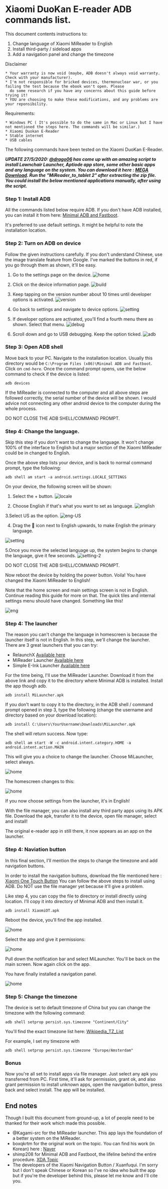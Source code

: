# Xiaomi DuoKan E-reader ADB commands list.

This document contents instructions to:
1. Change language of Xiaomi MiReader to English
2. Install third-party / sideload apps
3. Add a navigation panel and change the timezone

Disclaimer
```
* Your warranty is now void (maybe, ADB doesn't always void warranty. Check with your manufacturer).
* I'm not responsible for bricked devices, thermonuclear war, or you failing the test because the ebook won't open. Please
  do some research if you have any concerns about this guide before trying it! 
* YOU are choosing to make these modifications, and any problems are your reponsibility.
```

Requirements:
``` 
* Windows PC ( It's possible to do the same in Mac or Linux but I have not mentioned the steps here. The commands will be similar.)
* Xiaomi Duokan E-Reader
* Stable internet
* USB cables
```
The following commands have been tested on the Xiaomi DuoKan E-Reader.

**_UPDATE 27/5/2020: [@drago06]( https://github.com/drago06 ) has come up with an amazing script to install Lawnchair Launcher,  Aptiode app store, some other basic apps and any language on the system. You can download it here : [MEGA Download]( https://mega.nz/file/NNl3AKLb#NSNVkmM3sitPICBBwi2UuV2g1vygS1Ftr22W2D9jTZQ ). Run the "MiReader_to_tablet 2" after extracting the zip file. You could install the below mentioned applications manually, after using the script._**

### Step 1: Install ADB
All the commands listed below require ADB. If you don't have ADB installed, you can install it from here: [Minimal ADB and Fastboot](https://forum.xda-developers.com/showthread.php?t=2317790).

It's preferred to use default settings. It might be helpful to note the installation location.

### Step 2: Turn on ADB on device
Follow the given instructions carefully. If you don't understand Chinese, use the image translate feature from Google. I've marked the buttons in red, if you go through them as shown, it'll be easy. 

1. Go to the settings page on the device.
![home](https://github.com/epodegrid/epd106-ADB/blob/master/images/home.png)

2. Click on the device information page.
![build](https://github.com/epodegrid/epd106-ADB/blob/master/images/build.png)

3. Keep tapping on the version number about 10 times until developer options is activated.
![version](https://github.com/epodegrid/epd106-ADB/blob/master/images/version.png)

4. Go back to settings and navigate to device options.
![setting](https://github.com/epodegrid/epd106-ADB/blob/master/images/setting.png)

5. If developer options are activated, you'll find a fourth menu there as shown. Select that menu.
![debug](https://github.com/epodegrid/epd106-ADB/blob/master/images/debug.png)

6. Scroll down and go to USB debugging. Keep the option ticked.
![adb](https://github.com/epodegrid/epd106-ADB/blob/master/images/adb.png)

### Step 3: Open ADB shell
Move back to  your PC. Navigate to the installation location. Usually this directory would be `C:\Program Files (x86)\Minimal ADB and Fastboot`.
Click on `cmd-here`. Once the command prompt opens, use the below command to check if the device is listed:
```shell
adb devices
```

If the MiReader is connected to the computer and all above steps are followed correctly, the serial number of the device will be shown. I would advice not connecting any other android device to the computer during the whole process. 

DO NOT CLOSE THE ADB SHELL/COMMAND PROMPT.

### Step 4: Change the language.
Skip this step if you don't want to change the language.
It won't change 100% of the interface to English but a major section of the Xiaomi MiReader could be in changed to English.

Once the above step lists your device, and is back to normal command prompt, type the following:
```shell
adb shell am start -a android.settings.LOCALE_SETTINGS
```
On your device, the following screen will be shown:
1. Select the + button.
![locale](https://github.com/epodegrid/epd106-ADB/blob/master/images/locale/locale.png)

2. Choose English if that's what you want to set as language.
![english](https://github.com/epodegrid/epd106-ADB/blob/master/images/locale/locale-english.png)

3.Select US as the option.
![eng-US](https://github.com/epodegrid/epd106-ADB/blob/master/images/locale/locale-english-US.png)

4. Drag the :hamburger: icon next to English upwards, to make English the primary language. 

![setting](https://github.com/epodegrid/epd106-ADB/blob/master/images/locale/locale-setting-1.png)

5.Once you move the selected language up, the system begins to change the language, give it few seconds.
![setting-2](https://github.com/epodegrid/epd106-ADB/blob/master/images/locale/locale-setting-2.png)

DO NOT CLOSE THE ADB SHELL/COMMAND PROMPT.

Now reboot the device by holding the power button. Voila! You have changed the Xiaomi MiReader to English!

Note that the home screen and main settings screen is not in English. Continue reading this guide for more on that. The quick tiles and internal settings menu should have changed. Something like this!

![eng](https://github.com/epodegrid/epd106-ADB/blob/master/images/locale/settings-english.png)

### Step 4: The launcher
The reason you can't change the language in homescreen is because the launcher itself is not in English. In this step, we'll change the launcher. There are 3 great launchers that you can try:
* RelaunchX [Available here](https://f-droid.org/en/packages/com.gacode.relaunchx/)
* MiReader Launcher [Available here](https://mega.nz/file/nYoHxIwT#_6hTcBtUWST0_0VNWn8XvEL1JK377aAdsB9yIUocig8)
* Simple E-Ink Launcher [Available here](https://bitbucket.org/dsimbiriatin/simple-ink-launcher/downloads/org.ds.simple.ink.launcher-1.2-release.apk)

For the time being, I'll use the MiReader Launcher. Download it from the above link and copy it to the directory where Minimal ADB is installed.
Install the app though adb.
```shell
adb install MiLauncher.apk
```

If you don't want to copy it to the directory, in the ADB shell / command prompt opened in step 3, type the following (change the username and directory based on your download location):
```shell
adb install ‪C:\Users\YourUsername\Downloads\MiLauncher.apk
```
The shell will return success.
Now type:
```shell
adb shell am start -W -c android.intent.category.HOME -a android.intent.action.MAIN
```

This will give you a choice to change the launcher. Choose MiLauncher, select always.

![home](https://github.com/epodegrid/epd106-ADB/blob/master/images/home-2.png)

The homescreen changes to this:

![home](https://github.com/epodegrid/epd106-ADB/blob/master/images/milauncher.png)

If you now choose settings from the launcher, it's in English! 

With the file manager, you can also install any third party apps using its APK file. Download the apk, transfer it to the device, open file manager, select and install!  

The original e-reader app in still there, it now appears as an app on the launcher.

### Step 4: Naviation button
In this final section, I'll mention the steps to change the timezone and add navigation buttons.

In order to install the navigation buttons, download the file mentioned here : [Xiaomi One Touch Button](https://mega.nz/file/zV5liQQZ#jAYeARU4YnnQmGo6AsLmRDf9x3T4DpmOIL5vJT_1MSg)
You can follow the above steps to install using ADB. Do NOT use the file manager yet because it'll give a problem. 

Like step 4, you can copy the file to directory or install directly using location. I'll copy it into directory of Minimal ADB and then install it.
```shell
adb install XiaomiOT.apk
```
Reboot the device, you'll find the app installed.

![home](https://github.com/epodegrid/epd106-ADB/blob/master/images/install.png)

Select the app and give it permissions:

![home](https://github.com/epodegrid/epd106-ADB/blob/master/images/install-setting.png)

Pull down the notification bar and select MiLauncher. You'll be back on the main screen. Now again click on the app. 

You have finally installed a navigation panel.

![home](https://github.com/epodegrid/epd106-ADB/blob/master/images/install-side.png)

### Step 5: Change the timezone
The device is set to default timezone of China but you can change the timezone with the following command:
```shell
adb shell setprop persist.sys.timezone "Continent/City"
```
You'll find the exact timezone list here: [Wikipedia_TZ_List](https://en.wikipedia.org/wiki/List_of_tz_database_time_zones)

For example, I set my timezone with
```shell
adb shell setprop persist.sys.timezone "Europe/Amsterdam"
```
### Bonus

Now you're all set to install apps via file manager. Just select any apk you transferred from PC. First time, it'll ask for permission, grant ok, and also grant permission to install unknown apps, open the navigation button, press back and select install. The app will be installed.

## End notes

Though I built this document from ground-up, a lot of people need to be thanked for their work which made this possible.
* @Kagami-src for the MiReader launcher. This app lays the foundation of a better system on the MiReader.
* boxqkrtm for the original work on the topic. You can find his work (in Korean) here : [Naver](https://m.cafe.naver.com/ca-fe/web/cafes/xst/articles/403952?useCafeId=false)
* shimp208 for Minimal ADB and Fastboot, the lifeline behind the entire procedure. [XDA Topic](https://forum.xda-developers.com/showthread.php?t=2317790)
* The developers of the Xiaomi Navigation Button / Xuanfuqui. I'm sorry but I don't speak Chinese or Korean so I've no idea who built the app but if you're the developer behind this, please let me know and I'll cite you.
